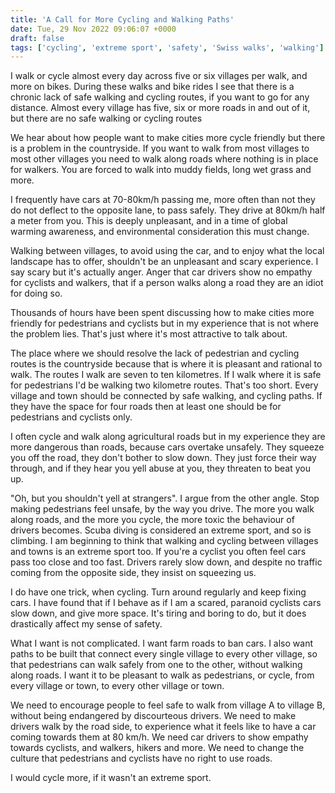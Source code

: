 ```yaml
---
title: 'A Call for More Cycling and Walking Paths'
date: Tue, 29 Nov 2022 09:06:07 +0000
draft: false
tags: ['cycling', 'extreme sport', 'safety', 'Swiss walks', 'walking']
---
```


I walk or cycle almost every day across five or six villages per walk, and more on bikes. During these walks and bike rides I see that there is a chronic lack of safe walking and cycling routes, if you want to go for any distance. Almost every village has five, six or more roads in and out of it, but there are no safe walking or cycling routes

We hear about how people want to make cities more cycle friendly but there is a problem in the countryside. If you want to walk from most villages to most other villages you need to walk along roads where nothing is in place for walkers. You are forced to walk into muddy fields, long wet grass and more.

I frequently have cars at 70-80km/h passing me, more often than not they do not deflect to the opposite lane, to pass safely. They drive at 80km/h half a meter from you. This is deeply unpleasant, and in a time of global warming awareness, and environmental consideration this must change.

Walking between villages, to avoid using the car, and to enjoy what the local landscape has to offer, shouldn't be an unpleasant and scary experience. I say scary but it's actually anger. Anger that car drivers show no empathy for cyclists and walkers, that if a person walks along a road they are an idiot for doing so.

Thousands of hours have been spent discussing how to make cities more friendly for pedestrians and cyclists but in my experience that is not where the problem lies. That's just where it's most attractive to talk about.

The place where we should resolve the lack of pedestrian and cycling routes is the countryside because that is where it is pleasant and rational to walk. The routes I walk are seven to ten kilometres. If I walk where it is safe for pedestrians I'd be walking two kilometre routes. That's too short. Every village and town should be connected by safe walking, and cycling paths. If they have the space for four roads then at least one should be for pedestrians and cyclists only.

I often cycle and walk along agricultural roads but in my experience they are more dangerous than roads, because cars overtake unsafely. They squeeze you off the road, they don't bother to slow down. They just force their way through, and if they hear you yell abuse at you, they threaten to beat you up.

"Oh, but you shouldn't yell at strangers". I argue from the other angle. Stop making pedestrians feel unsafe, by the way you drive. The more you walk along roads, and the more you cycle, the more toxic the behaviour of drivers becomes. Scuba diving is considered an extreme sport, and so is climbing. I am beginning to think that walking and cycling between villages and towns is an extreme sport too. If you're a cyclist you often feel cars pass too close and too fast. Drivers rarely slow down, and despite no traffic coming from the opposite side, they insist on squeezing us.

I do have one trick, when cycling. Turn around regularly and keep fixing cars. I have found that if I behave as if I am a scared, paranoid cyclists cars slow down, and give more space. It's tiring and boring to do, but it does drastically affect my sense of safety.

What I want is not complicated. I want farm roads to ban cars. I also want paths to be built that connect every single village to every other village, so that pedestrians can walk safely from one to the other, without walking along roads. I want it to be pleasant to walk as pedestrians, or cycle, from every village or town, to every other village or town.

We need to encourage people to feel safe to walk from village A to village B, without being endangered by discourteous drivers. We need to make drivers walk by the road side, to experience what it feels like to have a car coming towards them at 80 km/h. We need car drivers to show empathy towards cyclists, and walkers, hikers and more. We need to change the culture that pedestrians and cyclists have no right to use roads.

I would cycle more, if it wasn't an extreme sport.